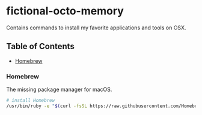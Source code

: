 # fictional-octo-memory
Contains commands to install my favorite applications and tools on OSX.

## Table of Contents
- [Homebrew](#homebrew)

### Homebrew
The missing package manager for macOS.
```sh
# install Homebrew
/usr/bin/ruby -e "$(curl -fsSL https://raw.githubusercontent.com/Homebrew/install/master/install)"
```